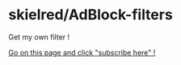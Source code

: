 # skielred/AdBlock-filters

Get my own filter !

[Go on this page and click "subscribe here" !](http://skiel.pro/projects/adblock-filter/)
